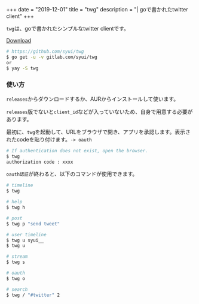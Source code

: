+++
date = "2019-12-01"
title = "twg"
description = "| goで書かれたtwitter client"
+++

`twg`は、goで書かれたシンプルなtwitter clientです。

[Download](https://github.com/syui/twg/releases)

```sh
# https://github.com/syui/twg
$ go get -u -v gitlab.com/syui/twg
or
$ yay -S twg
```

### 使い方

`releases`からダウンロードするか、AURからインストールして使います。

`releases`版でないと`client_id`などが入っていないため、自身で用意する必要があります。

最初に、`twg`を起動して、URLをブラウザで開き、アプリを承認します。表示されたcodeを貼り付けます。`-> oauth`

```sh
# If authentication does not exist, open the browser.
$ twg
authorization code : xxxx
```

`oauth認証`が終わると、以下のコマンドが使用できます。

```sh
# timeline
$ twg

# help
$ twg h

# post
$ twg p "send tweet"

# user timeline
$ twg u syui__
$ twg u

# stream
$ twg s

# oauth
$ twg o

# search
$ twg / "#twitter" 2
```
